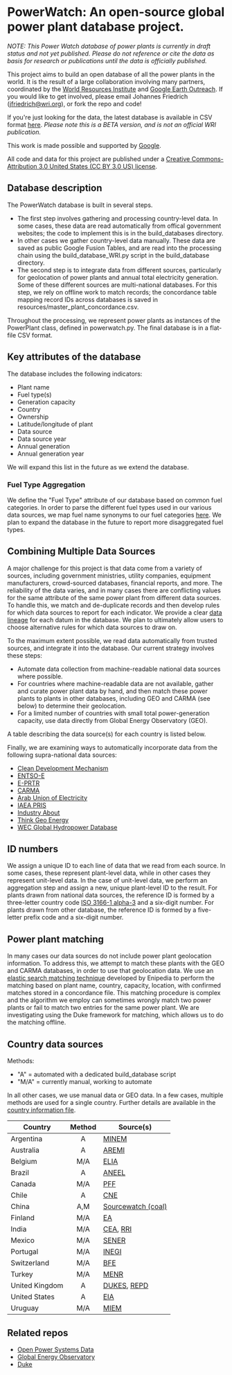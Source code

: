 # PowerWatch: An open-source global power plant database project.

*NOTE: This Power Watch database of power plants is currently in draft status and not yet published. Please do not reference or cite the data as basis for research or publications until the data is officially published.*

This project aims to build an open database of all the power plants in the world. It is the result of a large collaboration involving many partners, coordinated by the [World Resources Institute](https://www.wri.org/) and [Google Earth Outreach](https://www.google.com/earth/outreach/index.html). If you would like to get involved, please email Johannes Friedrich (jfriedrich@wri.org), or fork the repo and code!

If you're just looking for the data, the latest database is available in CSV format [here](https://github.com/wri/powerwatch/blob/master/output_database/). *Please note this is a BETA version, and is not an official WRI publication.*

This work is made possible and supported by [Google](https://www.google.com).

All code and data for this project are published under a [Creative Commons-Attribution 3.0 United States (CC BY 3.0 US) license](https://creativecommons.org/licenses/by/3.0/us/).

## Database description

The PowerWatch database is built in several steps. 

* The first step involves gathering and processing country-level data. In some cases, these data are read automatically from offical government websites; the code to implement this is in the build_databases directory.
* In other cases we gather country-level data manually. These data are saved as public Google Fusion Tables, and are read into the processing chain using the build_database_WRI.py script in the build_database directory. 
* The second step is to integrate data from different sources, particularly for geolocation of power plants and annual total electricity generation. Some of these different sources are multi-national databases. For this step, we rely on offline work to match records; the concordance table mapping record IDs across databases is saved in resources/master_plant_concordance.csv.

Throughout the processing, we represent power plants as instances of the PowerPlant class, defined in powerwatch.py. The final database is in a flat-file CSV format.

## Key attributes of the database

The database includes the following indicators:

* Plant name
* Fuel type(s)
* Generation capacity
* Country
* Ownership
* Latitude/longitude of plant
* Data source
* Data source year
* Annual generation
* Annual generation year

We will expand this list in the future as we extend the database.

### Fuel Type Aggregation

We define the "Fuel Type" attribute of our database based on common fuel categories. In order to parse the different fuel types used in our various data sources, we map fuel name synonyms to our fuel categories [here](https://github.com/wri/powerwatch/blob/master/resources/fuel_type_thesaurus.csv). We plan to expand the database in the future to report more disaggregated fuel types.

## Combining Multiple Data Sources

A major challenge for this project is that data come from a variety of sources, including government ministries, utility companies, equipment manufacturers, crowd-sourced databases, financial reports, and more. The reliability of the data varies, and in many cases there are conflicting values for the same attribute of the same power plant from different data sources. To handle this, we match and de-duplicate records and then develop rules for which data sources to report for each indicator. We provide a clear [data lineage](https://en.wikipedia.org/wiki/Data_lineage) for each datum in the database. We plan to ultimately allow users to choose alternative rules for which data sources to draw on.

To the maximum extent possible, we read data automatically from trusted sources, and integrate it into the database. Our current strategy involves these steps:

* Automate data collection from machine-readable national data sources where possible. 
* For countries where machine-readable data are not available, gather and curate power plant data by hand, and then match these power plants to plants in other databases, including GEO and CARMA (see below) to determine their geolocation.
* For a limited number of countries with small total power-generation capacity, use data directly from Global Energy Observatory (GEO). 

A table describing the data source(s) for each country is listed below.

Finally, we are examining ways to automatically incorporate data from the following supra-national data sources:

* [Clean Development Mechanism](https://cdm.unfccc.int/Projects/projsearch.html)
* [ENTSO-E](https://www.entsoe.eu/Pages/default.aspx)
* [E-PRTR](http://prtr.ec.europa.eu/)
* [CARMA](http://carma.org/)
* [Arab Union of Electricity](http://www.auptde.org/Default.aspx?lang=en)
* [IAEA PRIS](https://www.iaea.org/pris/)
* [Industry About](http://www.industryabout.com/energy)
* [Think Geo Energy](http://www.thinkgeoenergy.com/map/)
* [WEC Global Hydropower Database](https://www.worldenergy.org/data/resources/resource/hydropower/)

## ID numbers

We assign a unique ID to each line of data that we read from each source. In some cases, these represent plant-level data, while in other cases they represent unit-level data. In the case of unit-level data, we perform an aggregation step and assign a new, unique plant-level ID to the result. For plants drawn from national data sources, the reference ID is formed by a three-letter country code [ISO 3166-1 alpha-3](http://unstats.un.org/unsd/tradekb/Knowledgebase/Country-Code) and a six-digit number. For plants drawn from other database, the reference ID is formed by a five-letter prefix code and a six-digit number.

## Power plant matching

In many cases our data sources do not include power plant geolocation information. To address this, we attempt to match these plants with the GEO and CARMA databases, in order to use that geolocation data. We use an [elastic search matching technique](https://github.com/cbdavis/enipedia-search) developed by Enipedia to perform the matching based on plant name, country, capacity, location, with confirmed matches stored in a concordance file. This matching procedure is complex and the algorithm we employ can sometimes wrongly match two power plants or fail to match two entries for the same power plant. We are investigating using the Duke framework for matching, which allows us to do the matching offline.

## Country data sources

Methods:
* "A" = automated with a dedicated build_database script
* "M/A" = currently manual, working to automate

In all other cases, we use manual data or GEO data. In a few cases, multiple methods are used for a single country. Further details are available in the [country information file](https://github.com/wri/powerwatch/blob/master/resources/country_information.csv).


| Country 		| Method  | Source(s)   
| --------------|:-------:|-------------
| Argentina		| A 	  | [MINEM](http://datos.minem.gob.ar)
| Australia		| A 	  | [AREMI](http://nationalmap.gov.au/renewables/)
| Belgium       | M/A     | [ELIA](http://publications.elia.be/upload/ProductionParkOverview.html?TS=20120416193815)
| Brazil		| A 	  | [ANEEL](http://sigel.aneel.gov.br/kmz.html)
| Canada        | M/A     | [PFF](http://powerforthefuture.ca/electricity-411/electricity-map/)
| Chile 		| A  	  | [CNE](http://datos.energiaabierta.cne.cl/developers/)
| China   		| A,M  	  | [Sourcewatch (coal)](http://www.sourcewatch.org/index.php/Category:Existing_coal_plants_in_China)
| Finland       | M/A     | [EA](http://www.energiavirasto.fi/en/voimalaitosrekisteri)
| India         | M/A     | [CEA](http://www.cea.nic.in/), [RRI](https://www.recregistryindia.nic.in/)
| Mexico        | M/A     | [SENER](http://base.energia.gob.mx/dgaic/DA/P/DGPlaneacionInformacionEnergeticas/CapacidadInstaladaPlantasProceso/SENER_05_CapacidadInstaladaPlantasPorPlantasProceso-PMXE1C18.csv)
| Portugal      | M/A     | [INEGI](http://e2p.inegi.up.pt/#Tec7)
| Switzerland   | M/A     | [BFE](http://www.bfe.admin.ch/geoinformation/05061/05249/index.html?lang=en)
| Turkey        | M/A     | [MENR](http://www.enerji.gov.tr/en-US/Mainpage)
| United Kingdom | A   	  | [DUKES](https://www.gov.uk/government/collections/digest-of-uk-energy-statistics-dukes), [REPD](https://www.gov.uk/government/collections/renewable-energy-planning-data)
| United States | A   	  | [EIA](https://www.eia.gov/electricity/data/eia860/)
| Uruguay       | M/A     | [MIEM](http://www.miem.gub.uy/en/datos-abiertos)

 
## Related repos

* [Open Power Systems Data](https://github.com/Open-Power-System-Data/)
* [Global Energy Observatory](https://github.com/hariharshankar/pygeo)
* [Duke](https://github.com/larsga/Duke)
